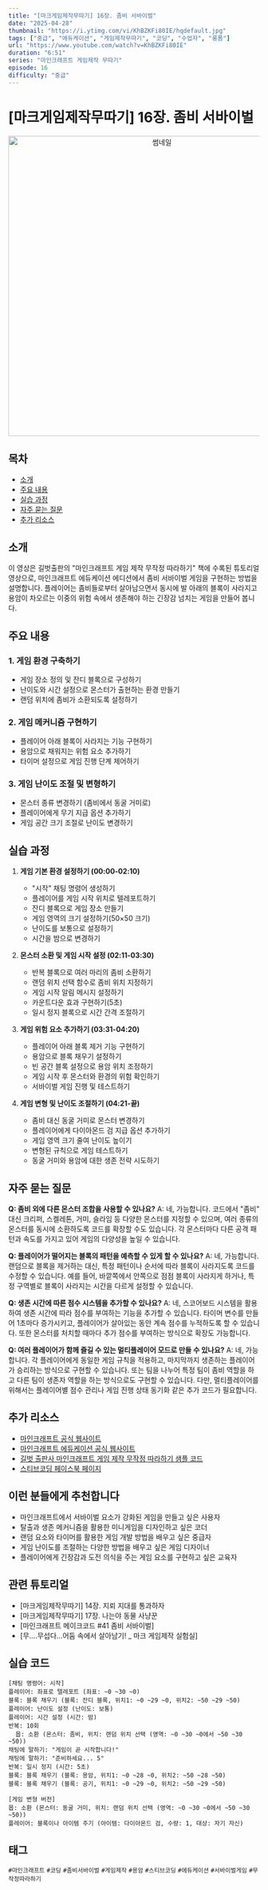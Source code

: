 ```yaml
---
title: "[마크게임제작무따기] 16장. 좀비 서바이벌"
date: "2025-04-28"
thumbnail: "https://i.ytimg.com/vi/KhBZKFi80IE/hqdefault.jpg"
tags: ["중급", "에듀케이션", "게임제작무따기", "코딩", "수업자", "롱폼"]
url: "https://www.youtube.com/watch?v=KhBZKFi80IE"
duration: "6:51"
series: "마인크래프트 게임제작 무따기"
episode: 16
difficulty: "중급"
---
```


# [마크게임제작무따기] 16장. 좀비 서바이벌

<div align="center">
<img src="https://i.ytimg.com/vi/KhBZKFi80IE/hqdefault.jpg" alt="썸네일" width="600"/>
</div>

## 목차
- [소개](#소개)
- [주요 내용](#주요-내용)
- [실습 과정](#실습-과정)
- [자주 묻는 질문](#자주-묻는-질문)
- [추가 리소스](#추가-리소스)

## 소개
이 영상은 길벗출판의 "마인크래프트 게임 제작 무작정 따라하기" 책에 수록된 튜토리얼 영상으로, 마인크래프트 에듀케이션 에디션에서 좀비 서바이벌 게임을 구현하는 방법을 설명합니다. 플레이어는 좀비들로부터 살아남으면서 동시에 발 아래의 블록이 사라지고 용암이 차오르는 이중의 위험 속에서 생존해야 하는 긴장감 넘치는 게임을 만들어 봅니다.

## 주요 내용

### 1. 게임 환경 구축하기
- 게임 장소 정의 및 잔디 블록으로 구성하기
- 난이도와 시간 설정으로 몬스터가 출현하는 환경 만들기
- 랜덤 위치에 좀비가 소환되도록 설정하기

### 2. 게임 메커니즘 구현하기
- 플레이어 아래 블록이 사라지는 기능 구현하기
- 용암으로 채워지는 위험 요소 추가하기
- 타이머 설정으로 게임 진행 단계 제어하기

### 3. 게임 난이도 조절 및 변형하기
- 몬스터 종류 변경하기 (좀비에서 동굴 거미로)
- 플레이어에게 무기 지급 옵션 추가하기
- 게임 공간 크기 조절로 난이도 변경하기

## 실습 과정

1. **게임 기본 환경 설정하기 (00:00-02:10)**
   - "시작" 채팅 명령어 생성하기
   - 플레이어를 게임 시작 위치로 텔레포트하기
   - 잔디 블록으로 게임 장소 만들기
   - 게임 영역의 크기 설정하기(50×50 크기)
   - 난이도를 보통으로 설정하기
   - 시간을 밤으로 변경하기

2. **몬스터 소환 및 게임 시작 설정 (02:11-03:30)**
   - 반복 블록으로 여러 마리의 좀비 소환하기
   - 랜덤 위치 선택 함수로 좀비 위치 지정하기
   - 게임 시작 알림 메시지 설정하기
   - 카운트다운 효과 구현하기(5초)
   - 일시 정지 블록으로 시간 간격 조절하기

3. **게임 위험 요소 추가하기 (03:31-04:20)**
   - 플레이어 아래 블록 제거 기능 구현하기
   - 용암으로 블록 채우기 설정하기
   - 빈 공간 블록 설정으로 용암 위치 조정하기
   - 게임 시작 후 몬스터와 환경의 위험 확인하기
   - 서바이벌 게임 진행 및 테스트하기

4. **게임 변형 및 난이도 조절하기 (04:21-끝)**
   - 좀비 대신 동굴 거미로 몬스터 변경하기
   - 플레이어에게 다이아몬드 검 지급 옵션 추가하기
   - 게임 영역 크기 줄여 난이도 높이기
   - 변형된 규칙으로 게임 테스트하기
   - 동굴 거미와 용암에 대한 생존 전략 시도하기

## 자주 묻는 질문

**Q: 좀비 외에 다른 몬스터 조합을 사용할 수 있나요?**
A: 네, 가능합니다. 코드에서 "좀비" 대신 크리퍼, 스켈레톤, 거미, 슬라임 등 다양한 몬스터를 지정할 수 있으며, 여러 종류의 몬스터를 동시에 소환하도록 코드를 확장할 수도 있습니다. 각 몬스터마다 다른 공격 패턴과 속도를 가지고 있어 게임의 다양성을 높일 수 있습니다.

**Q: 플레이어가 떨어지는 블록의 패턴을 예측할 수 있게 할 수 있나요?**
A: 네, 가능합니다. 랜덤으로 블록을 제거하는 대신, 특정 패턴이나 순서에 따라 블록이 사라지도록 코드를 수정할 수 있습니다. 예를 들어, 바깥쪽에서 안쪽으로 점점 블록이 사라지게 하거나, 특정 구역별로 블록이 사라지는 시간을 다르게 설정할 수 있습니다.

**Q: 생존 시간에 따른 점수 시스템을 추가할 수 있나요?**
A: 네, 스코어보드 시스템을 활용하여 생존 시간에 따라 점수를 부여하는 기능을 추가할 수 있습니다. 타이머 변수를 만들어 1초마다 증가시키고, 플레이어가 살아있는 동안 계속 점수를 누적하도록 할 수 있습니다. 또한 몬스터를 처치할 때마다 추가 점수를 부여하는 방식으로 확장도 가능합니다.

**Q: 여러 플레이어가 함께 즐길 수 있는 멀티플레이어 모드로 만들 수 있나요?**
A: 네, 가능합니다. 각 플레이어에게 동일한 게임 규칙을 적용하고, 마지막까지 생존하는 플레이어가 승리하는 방식으로 구현할 수 있습니다. 또는 팀을 나누어 특정 팀이 좀비 역할을 하고 다른 팀이 생존자 역할을 하는 방식으로도 구현할 수 있습니다. 다만, 멀티플레이어를 위해서는 플레이어별 점수 관리나 게임 진행 상태 동기화 같은 추가 코드가 필요합니다.

## 추가 리소스
- [마인크래프트 공식 웹사이트](https://www.minecraft.net/)
- [마인크래프트 에듀케이션 공식 웹사이트](https://education.minecraft.net/)
- [길벗 출판사 마인크래프트 게임 제작 무작정 따라하기 샘플 코드](https://www.gilbut.co.kr/)
- [스티브코딩 페이스북 페이지](https://www.facebook.com/stvcoding/)

## 이런 분들에게 추천합니다
- 마인크래프트에서 서바이벌 요소가 강화된 게임을 만들고 싶은 사용자
- 탈출과 생존 메커니즘을 활용한 미니게임을 디자인하고 싶은 코더
- 랜덤 요소와 타이머를 활용한 게임 개발 방법을 배우고 싶은 중급자
- 게임 난이도를 조절하는 다양한 방법을 배우고 싶은 게임 디자이너
- 플레이어에게 긴장감과 도전 의식을 주는 게임 요소를 구현하고 싶은 교육자

## 관련 튜토리얼
- [마크게임제작무따기] 14장. 지뢰 지대를 통과하자
- [마크게임제작무따기] 17장. 나는야 동물 사냥꾼
- [마인크래프트 메이크코드 #41 좀비 서바이벌]
- [무....무섭다...어둠 속에서 살아남기! _ 마크 게임제작 실험실]

## 실습 코드
```
[채팅 명령어: 시작]
플레이어: 좌표로 텔레포트 (좌표: ~0 ~30 ~0)
블록: 블록 채우기 (블록: 잔디 블록, 위치1: ~0 ~29 ~0, 위치2: ~50 ~29 ~50)
플레이어: 난이도 설정 (난이도: 보통)
플레이어: 시간 설정 (시간: 밤)
반복: 10회
  몹: 소환 (몬스터: 좀비, 위치: 랜덤 위치 선택 (영역: ~0 ~30 ~0에서 ~50 ~30 ~50))
채팅에 말하기: "게임이 곧 시작합니다!"
채팅에 말하기: "준비하세요... 5"
반복: 일시 정지 (시간: 5초)
블록: 블록 채우기 (블록: 용암, 위치1: ~0 ~28 ~0, 위치2: ~50 ~28 ~50)
블록: 블록 채우기 (블록: 공기, 위치1: ~0 ~29 ~0, 위치2: ~50 ~29 ~50)

[게임 변형 버전]
몹: 소환 (몬스터: 동굴 거미, 위치: 랜덤 위치 선택 (영역: ~0 ~30 ~0에서 ~50 ~30 ~50))
플레이어: 블록이나 아이템 주기 (아이템: 다이아몬드 검, 수량: 1, 대상: 자기 자신)
```

## 태그
`#마인크래프트` `#코딩` `#좀비서바이벌` `#게임제작` `#용암` `#스티브코딩` `#에듀케이션` `#서바이벌게임` `#무작정따라하기`